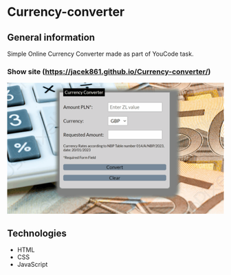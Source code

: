 # Currency-converter

## General information
Simple Online Currency Converter made as part of YouCode task.

### Show site (https://jacek861.github.io/Currency-converter/)

![Slow background](https://github.com/Jacek861/Currency-converter/blob/a6963215a08113b803e444db71aa6dbc2c09db42/images/%20converter.gif)

## Technologies
- HTML
- CSS
- JavaScript
